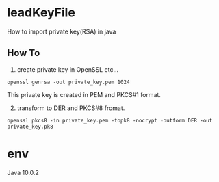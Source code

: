 # leadKeyFile
How to import private key(RSA) in java

## How To
1. create private key in OpenSSL etc...

`openssl genrsa -out private_key.pem 1024`

This private key is created in PEM and PKCS#1 format.

2. transform to DER and PKCS#8 fromat.

`openssl pkcs8 -in private_key.pem -topk8 -nocrypt -outform DER -out private_key.pk8`

# env
Java 10.0.2

